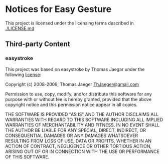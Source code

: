 # Notices for Easy Gesture

This project is licensed under the licensing terms described in [./LICENSE.md](./LICENSE.md)

## Third-party Content

### easystroke

This project was based on easystroke by Thomas Jaegar under the following [license](https://github.com/thjaeger/easystroke/blob/master/LICENSE):

Copyright (c) 2008-2009, Thomas Jaeger <ThJaeger@gmail.com>

Permission to use, copy, modify, and/or distribute this software for any
purpose with or without fee is hereby granted, provided that the above
copyright notice and this permission notice appear in all copies.

THE SOFTWARE IS PROVIDED "AS IS" AND THE AUTHOR DISCLAIMS ALL WARRANTIES WITH
REGARD TO THIS SOFTWARE INCLUDING ALL IMPLIED WARRANTIES OF MERCHANTABILITY AND
FITNESS. IN NO EVENT SHALL THE AUTHOR BE LIABLE FOR ANY SPECIAL, DIRECT,
INDIRECT, OR CONSEQUENTIAL DAMAGES OR ANY DAMAGES WHATSOEVER RESULTING FROM
LOSS OF USE, DATA OR PROFITS, WHETHER IN AN ACTION OF CONTRACT, NEGLIGENCE OR
OTHER TORTIOUS ACTION, ARISING OUT OF OR IN CONNECTION WITH THE USE OR
PERFORMANCE OF THIS SOFTWARE.
